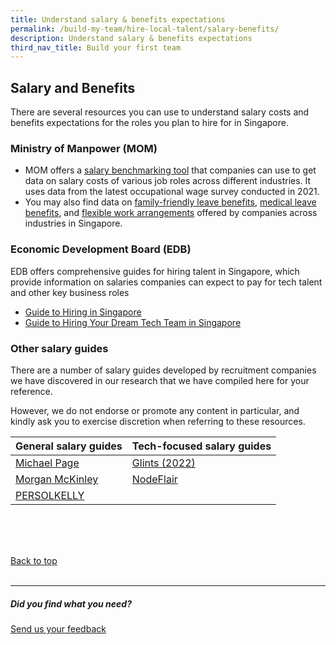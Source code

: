 ```yaml
---
title: Understand salary & benefits expectations
permalink: /build-my-team/hire-local-talent/salary-benefits/
description: Understand salary & benefits expectations
third_nav_title: Build your first team
---
```

## Salary and Benefits

There are several resources you can use to understand salary costs and benefits expectations for the roles you plan to hire for in Singapore.


### Ministry of Manpower (MOM)
* MOM offers a <a target="_blank" href="https://stats.mom.gov.sg/bt/Pages/salary-comparison-general-for-employer.aspx">salary benchmarking tool</a> that companies can use to get data on salary costs of various job roles across different industries. It uses data from the latest occupational wage survey conducted in 2021.
* You may also find data on <a target="_blank" href="https://stats.mom.gov.sg/bt/Pages/family-friendly-leave-benefits-general.aspx">family-friendly leave benefits</a>, <a target="_blank" href="https://stats.mom.gov.sg/bt/Pages/medical-leave-general.aspx">medical leave benefits</a>[](), and <a target="_blank" href="https://stats.mom.gov.sg/bt/Pages/flexible-work-arrangement-general.aspx">flexible work arrangements</a> offered by companies across industries in Singapore.

### Economic Development Board (EDB)
EDB offers comprehensive guides for hiring talent in Singapore, which provide information on salaries companies can expect to pay for tech talent and other key business roles
* <a target="_blank" href="https://www.edb.gov.sg/en/setting-up-in-singapore/business-guides/guide-to-hiring-in-singapore.html">Guide to Hiring in Singapore</a>
* <a target="_blank" href="https://www.edb.gov.sg/en/setting-up-in-singapore/business-guides/guide-to-hiring-your-dream-tech-team-in-singapore.html">Guide to Hiring Your Dream Tech Team in Singapore</a>

### Other salary guides
There are a number of salary guides developed by recruitment companies we have discovered in our research that we have compiled here for your reference. 

However, we do not endorse or promote any content in particular, and kindly ask you to exercise discretion when referring to these resources.
<br>


| General salary guides | Tech-focused salary guides |
| -------- | -------- |
| <a target="_blank" href="https://www.michaelpage.com.sg/salary-guide">Michael Page</a>     | <a target="_blank" href="https://employers.glints.sg/ebooks/singapore-salary-guide-2022/">Glints (2022)</a>     |
| <a target="_blank" href="https://www.morganmckinley.com/sg/salary-guide">Morgan McKinley</a>     | <a target="_blank" href="https://nodeflair.com/salaries/report-2023">NodeFlair</a>   |
| <a target="_blank" href="https://www.persolkelly.com.sg/page/resources/salary-guides/">PERSOLKELLY</a>    |

<br>
<br>
<br>

[Back to top](#resources)<br><br>

<hr>

##### Did you find what you need?
[Send us your feedback](https://form.gov.sg/642693623cb98f001239be0d)